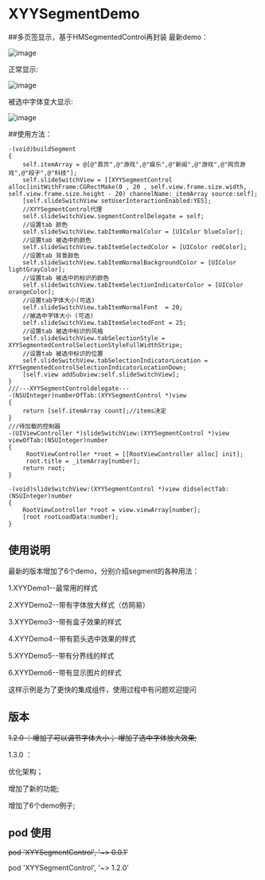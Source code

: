 # XYYSegmentDemo
##多页签显示，基于HMSegmentedControl再封装
最新demo：

![image](https://github.com/1273011249/XYYSegmentControl/blob/master/SegmentDemoTableview.gif)

正常显示:

![image](https://github.com/1273011249/XYYSegmentControl/blob/master/SegmentDemo_gif.gif)

被选中字体变大显示:

![image](https://github.com/1273011249/XYYSegmentControl/blob/master/SegmentDemo_add.gif)

##使用方法：

    -(void)buildSegment
    {
        self.itemArray = @[@"首页",@"游戏",@"娱乐",@"新闻",@"游戏",@"网页游戏",@"段子",@"科技"];
        self.slideSwitchView = [[XYYSegmentControl alloc]initWithFrame:CGRectMake(0 , 20 , self.view.frame.size.width, self.view.frame.size.height - 20) channelName:_itemArray source:self];
        [self.slideSwitchView setUserInteractionEnabled:YES];
        //XYYSegmentControl代理
        self.slideSwitchView.segmentControlDelegate = self;
        //设置tab 颜色
        self.slideSwitchView.tabItemNormalColor = [UIColor blueColor];
        //设置tab 被选中的颜色
        self.slideSwitchView.tabItemSelectedColor = [UIColor redColor];
        //设置tab 背景颜色
        self.slideSwitchView.tabItemNormalBackgroundColor = [UIColor lightGrayColor];
        //设置tab 被选中的标识的颜色
        self.slideSwitchView.tabItemSelectionIndicatorColor = [UIColor orangeColor];
        //设置tab字体大小(可选)
        self.slideSwitchView.tabItemNormalFont  = 20;
        //被选中字体大小 (可选)
        self.slideSwitchView.tabItemSelectedFont = 25;
        //设置tab 被选中标识的风格
        self.slideSwitchView.tabSelectionStyle = XYYSegmentedControlSelectionStyleFullWidthStripe;
        //设置tab 被选中标识的位置
        self.slideSwitchView.tabSelectionIndicatorLocation = XYYSegmentedControlSelectionIndicatorLocationDown;
        [self.view addSubview:self.slideSwitchView];
    }
    ///---XYYSegmentControldelegate---
    -(NSUInteger)numberOfTab:(XYYSegmentControl *)view
    {
        return [self.itemArray count];//items决定
    }
    ///待加载的控制器
    -(UIViewController *)slideSwitchView:(XYYSegmentControl *)view viewOfTab:(NSUInteger)number
    {
         RootViewController *root = [[RootViewController alloc] init];
         root.title = _itemArray[number];
        return root;
    }

    -(void)slideSwitchView:(XYYSegmentControl *)view didselectTab:(NSUInteger)number
    {
        RootViewController *root = view.viewArray[number];
        [root rootLoadData:number];
    }

## 使用说明
 最新的版本增加了6个demo，分别介绍segment的各种用法：
 
 1.XYYDemo1--最常用的样式
 
 2.XYYDemo2--带有字体放大样式（仿网易）
 
 3.XYYDemo3--带有盒子效果的样式
 
 4.XYYDemo4--带有箭头选中效果的样式
 
 5.XYYDemo5--带有分界线的样式
 
 6.XYYDemo6--带有显示图片的样式
 
 这样示例是为了更快的集成组件，使用过程中有问题欢迎提问
 

## 版本
 ~~1.2.0 ：增加了可以调节字体大小；
         增加了选中字体放大效果;~~
         
 1.3.0 ：
 
 优化架构；
        
 增加了新的功能;
         
 增加了6个demo例子;

## pod 使用
~~pod 'XYYSegmentControl', '~> 0.0.1'~~

pod 'XYYSegmentControl', '~> 1.2.0'


